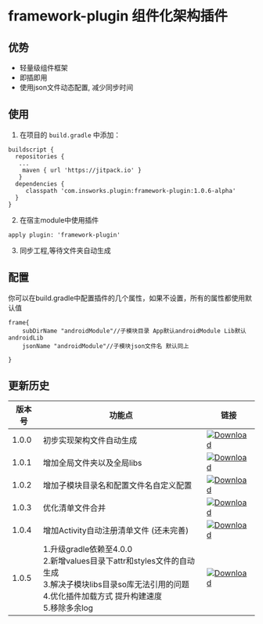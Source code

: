 # framework-plugin 组件化架构插件

## 优势

* 轻量级组件框架
* 即插即用
* 使用json文件动态配置, 减少同步时间

## 使用

1. 在项目的 `build.gradle` 中添加：

```
buildscript {
  repositories {
   ...
	maven { url 'https://jitpack.io' }
   }
  dependencies {
     classpath 'com.insworks.plugin:framework-plugin:1.0.6-alpha'
  }
}
```

2. 在宿主module中使用插件

```
apply plugin: 'framework-plugin'
```
3. 同步工程,等待文件夹自动生成

## 配置

你可以在build.gradle中配置插件的几个属性，如果不设置，所有的属性都使用默认值

```
frame{
    subDirName "androidModule"//子模块目录 App默认androidModule Lib默认androidLib
    jsonName "androidModule"//子模块json文件名 默认同上

}
```

## 更新历史
|   版本号       |    功能点   |链接 |
|----------|-------|-------|
| 1.0.0| 初步实现架构文件自动生成 |[ ![Download](https://api.bintray.com/packages/songjianzaina/insoan/framework-plugin/images/download.svg?version=1.0.0) ](https://bintray.com/songjianzaina/insoan/framework-plugin/1.0.0/link)|
| 1.0.1|  增加全局文件夹以及全局libs      |  [ ![Download](https://api.bintray.com/packages/songjianzaina/insoan/framework-plugin/images/download.svg?version=1.0.1) ](https://bintray.com/songjianzaina/insoan/framework-plugin/1.0.1/link)|
| 1.0.2|  增加子模块目录名和配置文件名自定义配置      | [ ![Download](https://api.bintray.com/packages/songjianzaina/insoan/framework-plugin/images/download.svg?version=1.0.2) ](https://bintray.com/songjianzaina/insoan/framework-plugin/1.0.2/link) |
|  1.0.3    |  优化清单文件合并     |  [ ![Download](https://api.bintray.com/packages/songjianzaina/insoan/framework-plugin/images/download.svg?version=1.0.3) ](https://bintray.com/songjianzaina/insoan/framework-plugin/1.0.3/link)|
|  1.0.4    |  增加Activity自动注册清单文件 (还未完善)    |  [ ![Download](https://api.bintray.com/packages/songjianzaina/insoan/framework-plugin/images/download.svg?version=1.0.4) ](https://bintray.com/songjianzaina/insoan/framework-plugin/1.0.4/link)|
|  1.0.5    |  1.升级gradle依赖至4.0.0  <br> 2.新增values目录下attr和styles文件的自动生成 <br> 3.解决子模块libs目录so库无法引用的问题 <br> 4.优化插件加载方式 提升构建速度 <br> 5.移除多余log    |  [ ![Download](https://api.bintray.com/packages/songjianzaina/insoan/framework-plugin/images/download.svg?version=1.0.5) ](https://bintray.com/songjianzaina/insoan/framework-plugin/1.0.5/link)|

